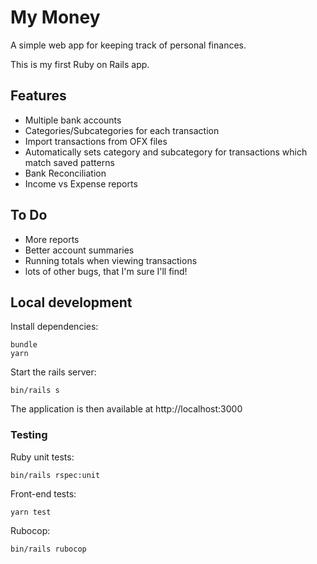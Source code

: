 # My Money

A simple web app for keeping track of personal finances.

This is my first Ruby on Rails app.

## Features

- Multiple bank accounts
- Categories/Subcategories for each transaction
- Import transactions from OFX files
- Automatically sets category and subcategory for transactions which match saved patterns
- Bank Reconciliation
- Income vs Expense reports

## To Do

- More reports
- Better account summaries
- Running totals when viewing transactions
- lots of other bugs, that I'm sure I'll find!

## Local development

Install dependencies:

```
bundle
yarn
```

Start the rails server:

```
bin/rails s
```

The application is then available at http://localhost:3000

### Testing

Ruby unit tests:

```
bin/rails rspec:unit
```

Front-end tests:

```
yarn test
```

Rubocop:

```
bin/rails rubocop
```
